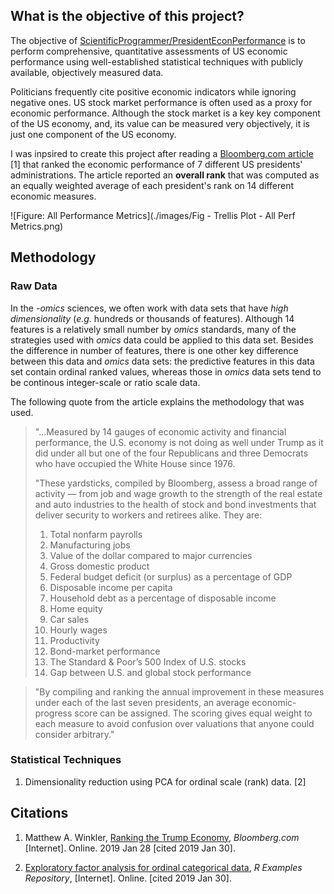 ## What is the objective of this project?

The objective of [ScientificProgrammer/PresidentEconPerformance](https://github.com/ScientificProgrammer/PresidentEconPerformance) is to perform comprehensive, quantitative assessments of US economic performance using well-established statistical techniques with publicly available, objectively measured data.

Politicians frequently cite positive economic indicators while ignoring negative ones. US stock market performance is often used as a proxy for economic performance. Although the stock market is a key key component of the US economy, and, its value can be measured very objectively, it is just one component of the US economy.

I was inpsired to create this project after reading a [Bloomberg.com article](https://www.bloomberg.com/opinion/articles/2019-01-28/trump-economy-lags-clinton-s-obama-s-reagan-s-and-even-carter-s) [1] that ranked the economic performance of 7 different US presidents' administrations. The article reported an **overall rank** that was computed as an equally weighted average of each president's rank on 14 different economic measures.

![Figure: All Performance Metrics](./images/Fig - Trellis Plot - All Perf Metrics.png)

## Methodology

### Raw Data
In the *-omics* sciences, we often work with data sets that have *high dimensionality* (*e.g.* hundreds or thousands of features). Although 14 features is a relatively small number by *omics* standards, many of the strategies used with *omics* data could be applied to this data set. Besides the difference in number of features, there is one other key difference between this data and *omics* data sets: the predictive features in this data set contain ordinal ranked values, whereas those in *omics* data sets tend to be continous integer-scale or ratio scale data.   

The following quote from the article explains the methodology that was used.

> "...Measured by 14 gauges of economic activity and financial performance, the U.S. economy is not doing as well under Trump as it did under all but one of the four Republicans and three Democrats who have occupied the White House since 1976.
>
> "These yardsticks, compiled by Bloomberg, assess a broad range of activity — from job and wage growth to the strength of the real estate and auto industries to the health of stock and bond investments that deliver security to workers and retirees alike. They are:
>
> 1. Total nonfarm payrolls
> 1. Manufacturing jobs
> 1. Value of the dollar compared to major currencies
> 1. Gross domestic product
> 1. Federal budget deficit (or surplus) as a percentage of GDP
> 1. Disposable income per capita
> 1. Household debt as a percentage of disposable income
> 1. Home equity
> 1. Car sales
> 1. Hourly wages
> 1. Productivity
> 1. Bond-market performance
> 1. The Standard & Poor’s 500 Index of U.S. stocks
> 1. Gap between U.S. and global stock performance

> "By compiling and ranking the annual improvement in these measures under each of the last seven presidents, an average economic-progress score can be assigned. The scoring gives equal weight to each measure to avoid confusion over valuations that anyone could consider arbitrary."

### Statistical Techniques

1. Dimensionality reduction using PCA for ordinal scale (rank) data. [2]

## Citations
1. Matthew A. Winkler, [Ranking the Trump Economy](https://www.bloomberg.com/opinion/articles/2019-01-28/trump-economy-lags-clinton-s-obama-s-reagan-s-and-even-carter-s), *Bloomberg.com* [Internet]. Online. 2019 Jan 28 [cited 2019 Jan 30].

1. [Exploratory factor analysis for ordinal categorical data](http://dwoll.de/rexrepos/posts/multFApoly.html), *R Examples Repository*, [Internet]. Online. [cited 2019 Jan 30].